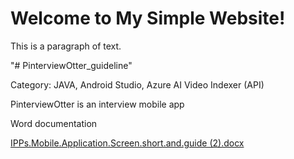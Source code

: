 <!DOCTYPE html>
<html>
<meta name="google-site-verification" content="bVxGL-ABUv3oBt5SUwc49Lf6deCQP3o2MHnDJvgrNsA" />
<head>
  <title>Pinterview Otter Project</title>
</head>
<body>
  <h1>Welcome to My Simple Website!</h1>
  <p>This is a paragraph of text.</p>
</body>
</html>


"# PinterviewOtter_guideline" 

Category: JAVA, Android Studio, Azure AI Video Indexer (API)

PinterviewOtter is an interview mobile app

Word documentation



[IPPs.Mobile.Application.Screen.short.and.guide (2).docx](https://github.com/zeroyip175/PinterviewOtter_done/files/11998893/IPPs.Mobile.Application.Screen.short.and.guide.2.docx)



